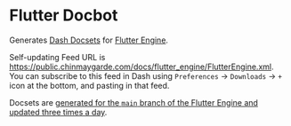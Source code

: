 # Flutter Docbot

Generates [Dash Docsets](https://kapeli.com/dash) for [Flutter Engine](https://github.com/flutter/engine).

Self-updating Feed URL is https://public.chinmaygarde.com/docs/flutter_engine/FlutterEngine.xml. You can subscribe to this feed in Dash using `Preferences` -> `Downloads` -> `+` icon at the bottom, and pasting in that feed.

Docsets are [generated for the `main` branch of the Flutter Engine and updated three times a day](https://console.cloud.google.com/run/jobs/details/us-west1/flutter-docbot/executions?project=personal-csg).
